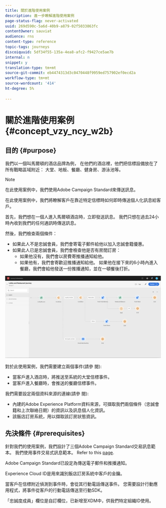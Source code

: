 ```yaml
---
title: 關於進階使用案例
description: 進一步瞭解進階使用案例
page-status-flag: never-activated
uuid: 269d590c-5a6d-40b9-a879-02f5033863fc
contentOwner: sauviat
audience: rns
content-type: reference
topic-tags: journeys
discoiquuid: 5df34f55-135a-4ea8-afc2-f9427ce5ae7b
internal: n
snippet: y
translation-type: tm+mt
source-git-commit: eb4474313d3c0470448f9959ed757902ef0ecd2a
workflow-type: tm+mt
source-wordcount: '414'
ht-degree: 5%

---
```



# 關於進階使用案例{#concept_vzy_ncy_w2b}

## 目的 {#purpose}

我們以一個叫馬爾頓的酒店品牌為例， 在他們的酒店裡，他們把信標設備放在了所有戰略區域附近： 大堂、地板、餐廳、健身房、游泳池等。

>[!NOTE]
>
>在此使用案例中，我們使用Adobe Campaign Standard來傳送訊息。

在此使用案例中，我們將瞭解客戶在靠近特定信標時如何即時傳送個人化訊息給客戶。

首先，我們想在一個人進入馬爾頓酒店時，立即發送訊息。 我們只想在過去24小時內收到我們的任何通訊時傳送訊息。

然後，我們檢查兩個條件：

* 如果此人不是忠誠會員，我們會寄電子郵件給他以加入忠誠會籍優惠。
* 如果此人已是忠誠會員，我們會檢查他是否有房間訂房：
   * 如果他沒有，我們會以房費寄推播通知給他。
   * 如果他有，我們會寄歡迎推播通知給他。 如果他在接下來的6小時內進入餐廳，我們會給他發送一份推播通知，並在一頓餐後打折。

![](../assets/journeyuc2_29.png)

對於此使用案例，我們需要建立兩個事件(請參 [](../usecase/configuring-the-events.md)閱):

* 當客戶進入酒店時，將推送至系統的大堂信標事件。
* 當客戶進入餐廳時，會推送的餐廳信標事件。

我們需要設定兩個資料來源的連線(請參 [](../usecase/configuring-the-data-sources.md)閱):

* 內建的Adobe Experience Platform資料來源，可擷取我們兩個條件（忠誠會籍和上次聯絡日期）的資訊以及訊息個人化資訊。
* 該飯店訂房系統，用以擷取該訂房狀態資訊。

## 先決條件 {#prerequisites}

針對我們的使用案例，我們設計了三個Adobe Campaign Standard交易訊息範本。 我們使用事件交易式訊息範本。 Refer to this [page](https://docs.adobe.com/content/help/zh-Hant/campaign-standard/using/communication-channels/transactional-messaging/about-transactional-messaging.html).

Adobe Campaign Standard已設定為傳送電子郵件和推播通知。

Experience Cloud ID是用來識別飯店訂房系統中客戶的金鑰。

當客戶在信標附近偵測到事件時，會從其行動電話傳送事件。 您需要設計行動應用程式，將事件從客戶的行動電話傳送至行動SDK。

「忠誠度成員」欄位是自訂欄位，已新增至XDM中，供我們特定組織ID使用。
